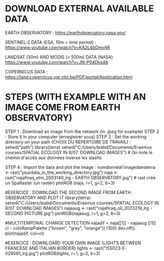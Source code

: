 # DOWNLOAD EXTERNAL AVAILABLE DATA
EARTH OBSERVATORY :
https://earthobservatory.nasa.gov/

SENTINEL-2 DATA (ESA, 10m = time period) :
https://www.youtube.com/watch?v=KA2L4bDmo98

LANDSAT (30m) AND MODIS (> 500m) DATA (NASA) 
https://www.youtube.com/watch?v=JN-P04Dkx48

COPERNICUS DATA :
https://land.copernicus.vgt.vito.be/PDF/portal/Application.html

# STEPS (WITH EXAMPLE WITH AN IMAGE COME FROM EARTH OBSERVATORY)
STEP 1 : Download an image from the network (in .jpeg for example)
STEP 2 : Store it in your computer (enregistrer sous)
STEP 3 : Set the working directory on your path (CHOIX DU REPERTOIRE DE TRAVAIL) : setwd("path")
library(terra)
setwd("C:/Users/leabd/Documents/Erasmus courses/SPATIAL ECOLOGY IN R/07. DOWNLOAD IMAGES") # On note le chemin d'accès aux données inverse les slashs

STEP 4 : Import the data and plot the image : nomdonnéàl'imagedansterra <- rast("yourdata_in_the_working_directory.jpg")
naja <- rast("najafiraq_etm_2003140_lrg - EARTH OBSERVATORY.jpg") # rast créé un SpaRaster (un raster)
plotRGB (naja, r=1, g=2, b=3)

#EXERCICE : DOWNLOAD THE SECOND IMAGE FROM EARTH OBSERVATORY AND PLOT IT
library(terra)
setwd("C:/Users/leabd/Documents/Erasmus courses/SPATIAL ECOLOGY IN R/07. DOWNLOAD IMAGES")
najaaug <- rast("najafiraq_oli_2023219_lrg - SECOND PICTURE.jpg")
plotRGB(najaaug, r=1, g=2, b=3)

#MULTITEMPORAL CHANGE DETECTION
najadif = naja[[1]] - najaaug [[1]]
cl - coloRampPalette ("brown", "grey", "orange")) (100)
dev.off()
plot(najadif, col=cl) 

#EXERCICE : DOWNLOARD YOUR OWN IMAGE (LIGHTS BETWEEN FRANCESE AND ITALIAN BORDER)
lights <- rast("ISS023-E-029061_lrg.jpg")
plotRGB(lights, r=1, g=2, b=3)

